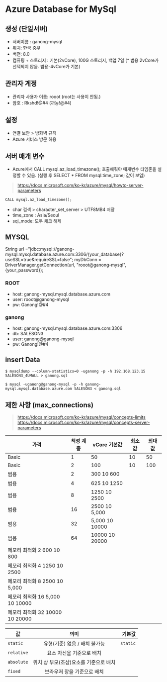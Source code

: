# Azure Database for MySql

## 생성 (단일서버)
- 서버이름 : ganong-mysql
- 위치: 한국 중부
- 버전: 8.0
- 컴퓨팅 + 스토리지 : 기본(2vCore), 100G 스토리지, 백업 7일  (* 범용 2vCore가 선택되지 않음. 범용-4vCore가 기본)

## 관리자 계정 
- 관리자 사용자 이름: rooot  (root는 사용이 안됨.)
- 암호 : Rkshd!@#4 (까농!@#4)


## 설정 
- 연결 보안 > 방화벽 규칙 
- Azure 서비스 방문 허용 


## 서버 매개 변수

- Azure에서 CALL mysql.az_load_timezone(); 호출해줘야 매개변수 타임존을 설정할 수 있음. (실행 후 SELECT * FROM mysql.time_zone; 값이 보임)
> https://docs.microsoft.com/ko-kr/azure/mysql/howto-server-parameters
```mysql
CALL mysql.az_load_timezone();
```
- char 검색 > character_set_server > UTF8MB4 저장
- time_zone : Asia/Seoul
- sql_mode: 모두 체크 해제 

## MYSQL
String url ="jdbc:mysql://ganong-mysql.mysql.database.azure.com:3306/{your_database}?useSSL=true&requireSSL=false"; myDbConn = DriverManager.getConnection(url, "rooot@ganong-mysql", {your_password});

### ROOT
- host: ganong-mysql.mysql.database.azure.com
- user: rooot@ganong-mysql
- pw: Ganong!@#4

### ganong
- host: ganong-mysql.mysql.database.azure.com:3306
- db: SALESON3
- user: ganong@ganong-mysql
- pw: Ganong!@#4



## insert Data
```
$ mysqldump --column-statistics=0 -uganong -p -h 192.168.123.15 SALESON3_4UMALL > ganong.sql

$ mysql -uganong@ganong-mysql -p -h ganong-mysql.mysql.database.azure.com SALESON3 < ganong.sql
```


## 제한 사항 (max_connections)
> https://docs.microsoft.com/ko-kr/azure/mysql/concepts-limits
> https://docs.microsoft.com/ko-kr/azure/mysql/concepts-server-parameters

| 가격 | 책정 계층 | vCore	기본값 | 최소 값 |	최대 값 | 
|---|---|---|---|---|
|Basic	| 1	| 50    | 10	| 50    |
|Basic  | 2	| 100   | 10	| 100   |
|범용 | 2     | 300	10	600
|범용 | 4     | 625	10	1250
|범용 | 8     | 1250	10	2500
|범용 | 16    | 2500	10	5,000
|범용 | 32    | 5,000	10	10000
|범용 | 64    | 10000	10	20000
|메모리 최적화	2	600	10	800
|메모리 최적화	4	1250	10	2500
|메모리 최적화	8	2500	10	5,000
|메모리 최적화	16	5,000	10	10000
|메모리 최적화	32	10000	10	20000


| 값 | 의미 | 기본값 |
|---|:---:|---:|
| `static` | 유형(기준) 없음 / 배치 불가능 | `static` |
| `relative` | 요소 자신을 기준으로 배치 |  |
| `absolute` | 위치 상 부모(조상)요소를 기준으로 배치 |  |
| `fixed` | 브라우저 창을 기준으로 배치 |  |